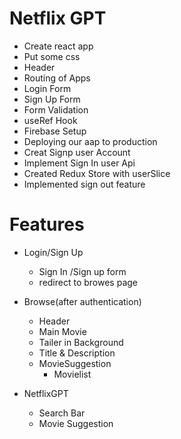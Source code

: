 # Netflix GPT

- Create react app
- Put some css
- Header
- Routing of Apps
- Login Form
- Sign Up Form
- Form Validation
- useRef Hook
- Firebase Setup
- Deploying our aap to production
- Creat Signp user Account
- Implement Sign In user Api
- Created Redux Store with userSlice
- Implemented sign out feature

# Features
- Login/Sign Up
    - Sign In /Sign up form
    - redirect to browes page


- Browse(after authentication)
    - Header
    - Main Movie
    - Tailer in Background
    - Title & Description
    - MovieSuggestion
        - Movielist

- NetflixGPT
    - Search Bar
    - Movie Suggestion